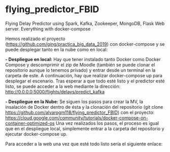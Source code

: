 # flying_predictor_FBID
Flying Delay Predictor using Spark, Kafka, Zookeeper, MongoDB, Flask Web server. Everything with docker-compose

Hemos realizado el proyecto (https://github.com/ging/practica_big_data_2019) con docker-compose y se puede desplegar tanto en la nube como en local:

**- Despliegue en local:**
Hay que tener instalado tanto Docker como Docker Compose y descomprimir el zip de Moodle (también se puede clonar el repositorio aunque lo tenemos privado) y entrar desde un terminal en la carpeta de este. 
A continuación, hay que realizar docker-compose up para desplegar el escenario. 
Tras esperar a que todo esté listo y el predictor esté listo, se puede acceder a la web mediante la dirección: http://0.0.0.0:5000/flights/delays/predict_kafka

**- Despliegue en la Nube:**
Se siguen los pasos para crear la MV, la insalación de Docker dentro de ésta y la clonación del repositorio (git clone https://github.com/alvarogm118/flying_predictor_FBID) con el proyecto: https://cloud.google.com/community/tutorials/docker-compose-on-container-optimized-os 
Una vez realizados los pasos, el proceso es igual que en el despliegue local, simplemente entrar a la carpeta del repositorio y ejecutar docker-compose up.

Para acceder a la web una vez que esté todo listo sería el siguiente enlace:
